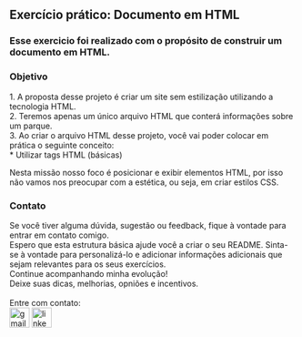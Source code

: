 <h2>Exercício prático: Documento em HTML</h2>
<div>
  <h3>Esse exercicio foi realizado com o propósito de construir um documento em HTML.</h3>
  <h3>Objetivo</h3>
  <p>1. A proposta desse projeto é criar um site sem estilização utilizando a tecnologia HTML.<br>
  2. Teremos apenas um único arquivo HTML que conterá informações sobre um parque.<br>
  3. Ao criar o arquivo HTML desse projeto, você vai poder colocar em prática o seguinte conceito:<br>
      * Utilizar tags HTML (básicas) <br>
  
  Nesta missão nosso foco é posicionar e exibir elementos HTML, por isso não vamos nos preocupar com a estética, ou seja, em criar estilos CSS.</p>
</div>

<div>
  <h3>Contato</h3>
  Se você tiver alguma dúvida, sugestão ou feedback, fique à vontade para entrar em contato comigo. 
  <br>
  Espero que esta estrutura básica ajude você a criar o seu README. Sinta-se à vontade para personalizá-lo e adicionar informações adicionais que sejam relevantes para os seus exercícios.<br>
  Continue acompanhando minha evolução!<br>
  Deixe suas dicas, melhorias, opniões e incentivos.<br>
  <br>
  Entre com contato:<br>
  <a href="mailto:adrianomatilde@gmail.com" target="blank"><img src="https://img.shields.io/static/v1?message=Gmail&logo=gmail&label=&color=D14836&logoColor=white&labelColor=&style=for-the-badge" height="35" alt="gmail logo"></a>
  <a href="https://www.linkedin.com/in/adrianomsj/" target="blank">
    <img src="https://img.shields.io/static/v1?message=LinkedIn&logo=linkedin&label=&color=0077B5&logoColor=white&labelColor=&style=for-the-badge" height="35" alt="linkedin logo"  />
  </a>
</div>
